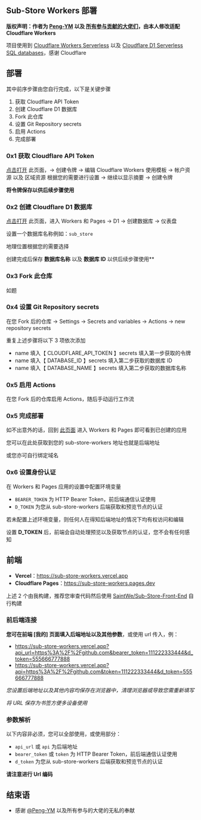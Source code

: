 ## Sub-Store Workers 部署

**版权声明：作者为 [Peng-YM](https://github.com/Peng-YM) 以及 [所有参与贡献的大佬们](https://github.com/sub-store-org/Sub-Store/graphs/contributors)，由本人修改适配 Cloudflare Workers**

项目使用到 [Cloudflare Workers Serverless](https://workers.cloudflare.com/) 以及 [Cloudflare D1 Serverless SQL databases](https://developers.cloudflare.com/d1/)，感谢 Cloudflare

## 部署

其中前序步骤由您自行完成，以下是关键步骤

1. 获取 Cloudflare API Token
2. 创建 Cloudflare D1 数据库
3. Fork 此仓库
4. 设置 Git Repository secrets
5. 启用 Actions
6. 完成部署

### 0x1 获取 Cloudflare API Token

[点击打开](https://dash.cloudflare.com/profile/api-tokens) 此页面，-> 创建令牌 -> 编辑 Cloudflare Workers 使用模板 -> 帐户资源 以及 区域资源 根据您的需要进行设置 -> 继续以显示摘要 -> 创建令牌

**将令牌保存以供后续步骤使用**

### 0x2 创建 Cloudflare D1 数据库

[点击打开](https://dash.cloudflare.com/) 此页面，进入 Workers 和 Pages -> D1 -> 创建数据库 -> 仪表盘

设置一个数据库名称例如：`sub_store`

地理位置根据您的需要选择

创建完成后保存 **数据库名称** 以及 **数据库 ID** 以供后续步骤使用**

### 0x3 Fork 此仓库

如题

### 0x4 设置 Git Repository secrets

在您 Fork 后的仓库 -> Settings -> Secrets and variables -> Actions -> new repository secrets

重复上述步骤将以下 3 项依次添加

- name 填入【 CLOUDFLARE_API_TOKEN 】secrets 填入第一步获取的令牌
- name 填入【 DATABASE_ID 】secrets 填入第二步获取的数据库 ID
- name 填入【 DATABASE_NAME 】secrets 填入第二步获取的数据库名称

### 0x5 启用 Actions

在您 Fork 后的仓库启用 Actions，随后手动运行工作流

### 0x5 完成部署

如不出意外的话，回到 [此页面](https://dash.cloudflare.com/) 进入 Workers 和 Pages 即可看到已创建的应用

您可以在此处获取到您的 sub-store-workers 地址也就是后端地址

或您亦可自行绑定域名

### 0x6 设置身份认证

在 Workers 和 Pages 应用的设置中配置环境变量

- `BEARER_TOKEN` 为 HTTP Bearer Token，前后端通信认证使用
- `D_TOKEN` 为您从 sub-store-workers 后端获取和预览节点的认证

若未配置上述环境变量，则任何人在得知后端地址的情况下均有权访问和编辑

设置 **D_TOKEN** 后，前端会自动处理预览以及获取节点的认证，您不会有任何感知

## 前端

- **Vercel**：<https://sub-store-workers.vercel.app>
- **Cloudflare Pages**：<https://sub-store-workers.pages.dev>

上述 2 个由我构建，推荐您审查代码然后使用 [SaintWe/Sub-Store-Front-End](https://github.com/SaintWe/Sub-Store-Front-End) 自行构建

### 前后端连接

**您可在前端 [我的] 页面填入后端地址以及其他参数**，或使用 url 传入，例：

- https://sub-store-workers.vercel.app?api_url=https%3A%2F%2Fgithub.com&bearer_token=111222333444&d_token=555666777888
- https://sub-store-workers.vercel.app?api=https%3A%2F%2Fgithub.com&token=111222333444&d_token=555666777888

*您设置后端地址以及其他内容均保存在浏览器中，清理浏览器或导致您需重新填写*

*将 URL 保存为书签方便多设备使用*

### 参数解析

以下内容非必须，您可以全部使用，或使用部分：

- `api_url` 或 `api` 为后端地址
- `bearer_token` 或 `token` 为 HTTP Bearer Token，前后端通信认证使用
- `d_token` 为您从 sub-store-workers 后端获取和预览节点的认证

**请注意进行 Url 编码**

## 结束语

- 感谢 [@Peng-YM](https://github.com/Peng-YM/Sub-Store) 以及所有参与的大佬的无私的奉献


